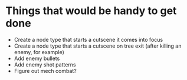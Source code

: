 # Things that would be handy to get done

- Create a node type that starts a cutscene it comes into focus
- Create a node type that starts a cutscene on tree exit (after killing an enemy, for example)
- Add enemy bullets
- Add enemy shot patterns
- Figure out mech combat?